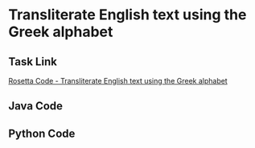 # Transliterate English text using the Greek alphabet

## Task Link
[Rosetta Code - Transliterate English text using the Greek alphabet](https://rosettacode.org/wiki/Transliterate_English_text_using_the_Greek_alphabet)

## Java Code
## Python Code
